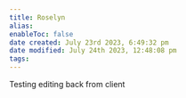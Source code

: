 ```yaml
---
title: Roselyn
alias: 
enableToc: false
date created: July 23rd 2023, 6:49:32 pm
date modified: July 24th 2023, 12:48:08 pm
tags: 
---
```


Testing editing back from client
